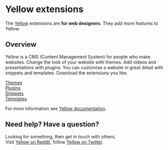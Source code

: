Yellow extensions
=================

The [Yellow](https://github.com/markseu/yellowcms/) extensions are **for web designers**. They add more features to Yellow.

Overview
--------
Yellow is a CMS (Content Management System) for people who make websites. Change the look of your website with themes. Add videos and presentations with plugins. You can customise a website in great detail with snippets and templates. Download the extensions you like.

[Themes](https://github.com/markseu/yellowcms-extensions/tree/master/themes)  
[Plugins](https://github.com/markseu/yellowcms-extensions/tree/master/plugins)  
[Snippets](https://github.com/markseu/yellowcms-extensions/tree/master/snippets)  
[Templates](https://github.com/markseu/yellowcms-extensions/tree/master/templates)  

For more information see [Yellow documentation](https://github.com/markseu/yellowcms-extensions/blob/master/documentation/README.md).

Need help? Have a question?
---------------------------
Looking for something, then get in touch with others.  
Visit [Yellow on Reddit](http://www.reddit.com/r/yellowcms/), 
follow [Yellow on Twitter](https://twitter.com/yellowcms).